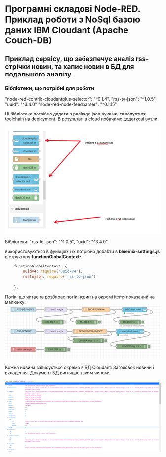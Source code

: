 # Програмні складові Node-RED. Приклад роботи з NoSql  базою даних IBM Cloudant (Apache Couch-DB)

## Приклад сервісу, що забезпечує аналіз rss-стрічки новин, та хапис новин в БД для подальшого аналізу.

### Бібліотеки, що потрібні для роботи

"node-red-contrib-cloudantplus-selector": "^0.1.4",
"rss-to-json": "^1.0.5",
"uuid": "^3.4.0"
"node-red-node-feedparser": "^0.1.15",

Ці бібліотеки потрібно додати в package.json руками, та запустити toolchain на deployment. В результаті в cloud  побачимо додаткові вузли.

<kbd><img src="doc/pic-1.png"></kbd>

Бібліотеки:
"rss-to-json": "^1.0.5",
"uuid": "^3.4.0"

використовуються в функціях і їх потрібно добабти в **bluemix-settings.js** в структуру  **functionGlobalContext:**

```js
    functionGlobalContext: { 
        uuidv4: require('uuid/v4'),
        rsstojson: require('rss-to-json')

    },
```

Потік, що читає та розбирає потік новин на окремі items показаний на малюнку:
 <kbd><img src="doc/pic-2.png"></kbd>

Кожна новина записується окремо в БД  Cloudant: Заголовок новини і вкладення. Документ БД  виглядає таким чином:

<kbd><img src="doc/pic-3.png"></kbd>
